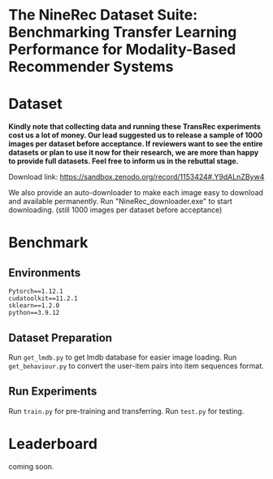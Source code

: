 # The NineRec Dataset Suite: Benchmarking Transfer Learning Performance for Modality-Based Recommender Systems


# Dataset
**Kindly note that collecting data and running these TransRec experiments cost us a lot of money. Our lead suggested us to release a sample of 1000 images per dataset before acceptance. If reviewers want to see the entire datasets or plan to use it now for their research, we are more than happy to provide full datasets. Feel free to inform us in the rebuttal stage.**

Download link: https://sandbox.zenodo.org/record/1153424#.Y9dALnZByw4

We also provide an auto-downloader to make each image easy to download and available permanently. Run "NineRec_downloader.exe" to start downloading. (still 1000 images per dataset before acceptance)

# Benchmark
## Environments
```
Pytorch==1.12.1
cudatoolkit==11.2.1
sklearn==1.2.0
python==3.9.12
```
## Dataset Preparation
Run `get_lmdb.py` to get lmdb database for easier image loading. Run `get_behaviour.py` to convert the user-item pairs into item sequences format.
## Run Experiments
Run `train.py` for pre-training and transferring. Run `test.py` for testing.

# Leaderboard
coming soon.
